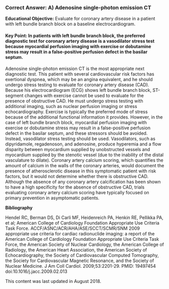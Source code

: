 
### Correct Answer: A) Adenosine single-photon emission CT 

**Educational Objective:** Evaluate for coronary artery disease in a patient with left bundle branch block on a baseline electrocardiogram.

#### **Key Point:** In patients with left bundle branch block, the preferred diagnostic test for coronary artery disease is a vasodilator stress test because myocardial perfusion imaging with exercise or dobutamine stress may result in a false-positive perfusion defect in the basilar septum.

Adenosine single-photon emission CT is the most appropriate next diagnostic test. This patient with several cardiovascular risk factors has exertional dyspnea, which may be an angina equivalent, and he should undergo stress testing to evaluate for coronary artery disease (CAD). Because his electrocardiogram (ECG) shows left bundle branch block, ST-segment changes with exercise cannot be used to evaluate for the presence of obstructive CAD. He must undergo stress testing with additional imaging, such as nuclear perfusion imaging or stress echocardiography. Exercise is typically the preferred mode of stress because of the additional functional information it provides. However, in the case of left bundle branch block, myocardial perfusion imaging with exercise or dobutamine stress may result in a false-positive perfusion defect in the basilar septum, and these stressors should be avoided. Instead, vasodilator stress testing should be used. Vasodilators, such as dipyridamole, regadenoson, and adenosine, produce hyperemia and a flow disparity between myocardium supplied by unobstructed vessels and myocardium supplied by the stenotic vessel (due to the inability of the distal vasculature to dilate).
Coronary artery calcium scoring, which quantifies the amount of calcium in the walls of the coronary arteries, would document the presence of atherosclerotic disease in this symptomatic patient with risk factors, but it would not determine whether there is obstructive CAD. Although the absence of any coronary artery calcification has been shown to have a high specificity for the absence of obstructive CAD, trials evaluating coronary artery calcium scoring have typically focused on primary prevention in asymptomatic patients.

**Bibliography**

Hendel RC, Berman DS, Di Carli MF, Heidenreich PA, Henkin RE, Pellikka PA, et al; American College of Cardiology Foundation Appropriate Use Criteria Task Force. ACCF/ASNC/ACR/AHA/ASE/SCCT/SCMR/SNM 2009 appropriate use criteria for cardiac radionuclide imaging: a report of the American College of Cardiology Foundation Appropriate Use Criteria Task Force, the American Society of Nuclear Cardiology, the American College of Radiology, the American Heart Association, the American Society of Echocardiography, the Society of Cardiovascular Computed Tomography, the Society for Cardiovascular Magnetic Resonance, and the Society of Nuclear Medicine. J Am Coll Cardiol. 2009;53:2201-29. PMID: 19497454 doi:10.1016/j.jacc.2009.02.013

This content was last updated in August 2018.